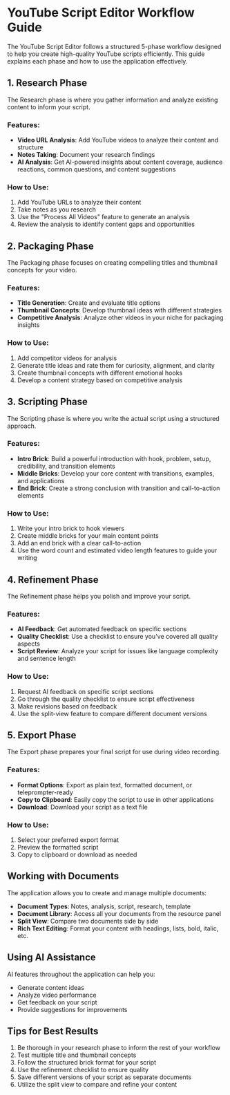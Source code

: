 # YouTube Script Editor Workflow Guide

The YouTube Script Editor follows a structured 5-phase workflow designed to help you create high-quality YouTube scripts efficiently. This guide explains each phase and how to use the application effectively.

## 1. Research Phase

The Research phase is where you gather information and analyze existing content to inform your script.

### Features:
- **Video URL Analysis**: Add YouTube videos to analyze their content and structure
- **Notes Taking**: Document your research findings
- **AI Analysis**: Get AI-powered insights about content coverage, audience reactions, common questions, and content suggestions

### How to Use:
1. Add YouTube URLs to analyze their content
2. Take notes as you research
3. Use the "Process All Videos" feature to generate an analysis
4. Review the analysis to identify content gaps and opportunities

## 2. Packaging Phase

The Packaging phase focuses on creating compelling titles and thumbnail concepts for your video.

### Features:
- **Title Generation**: Create and evaluate title options
- **Thumbnail Concepts**: Develop thumbnail ideas with different strategies
- **Competitive Analysis**: Analyze other videos in your niche for packaging insights

### How to Use:
1. Add competitor videos for analysis
2. Generate title ideas and rate them for curiosity, alignment, and clarity
3. Create thumbnail concepts with different emotional hooks
4. Develop a content strategy based on competitive analysis

## 3. Scripting Phase

The Scripting phase is where you write the actual script using a structured approach.

### Features:
- **Intro Brick**: Build a powerful introduction with hook, problem, setup, credibility, and transition elements
- **Middle Bricks**: Develop your core content with transitions, examples, and applications
- **End Brick**: Create a strong conclusion with transition and call-to-action elements

### How to Use:
1. Write your intro brick to hook viewers
2. Create middle bricks for your main content points
3. Add an end brick with a clear call-to-action
4. Use the word count and estimated video length features to guide your writing

## 4. Refinement Phase

The Refinement phase helps you polish and improve your script.

### Features:
- **AI Feedback**: Get automated feedback on specific sections
- **Quality Checklist**: Use a checklist to ensure you've covered all quality aspects
- **Script Review**: Analyze your script for issues like language complexity and sentence length

### How to Use:
1. Request AI feedback on specific script sections
2. Go through the quality checklist to ensure script effectiveness
3. Make revisions based on feedback
4. Use the split-view feature to compare different document versions

## 5. Export Phase

The Export phase prepares your final script for use during video recording.

### Features:
- **Format Options**: Export as plain text, formatted document, or teleprompter-ready
- **Copy to Clipboard**: Easily copy the script to use in other applications
- **Download**: Download your script as a text file

### How to Use:
1. Select your preferred export format
2. Preview the formatted script
3. Copy to clipboard or download as needed

## Working with Documents

The application allows you to create and manage multiple documents:

- **Document Types**: Notes, analysis, script, research, template
- **Document Library**: Access all your documents from the resource panel
- **Split View**: Compare two documents side by side
- **Rich Text Editing**: Format your content with headings, lists, bold, italic, etc.

## Using AI Assistance

AI features throughout the application can help you:

- Generate content ideas
- Analyze video performance
- Get feedback on your script
- Provide suggestions for improvements

## Tips for Best Results

1. Be thorough in your research phase to inform the rest of your workflow
2. Test multiple title and thumbnail concepts
3. Follow the structured brick format for your script
4. Use the refinement checklist to ensure quality
5. Save different versions of your script as separate documents
6. Utilize the split view to compare and refine your content 